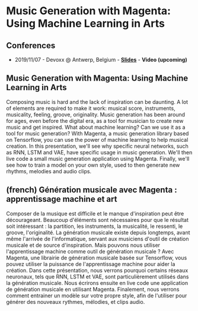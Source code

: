 # Music Generation with Magenta: Using Machine Learning in Arts

## Conferences

- 2019/11/07 - Devoxx @ Antwerp, Belgium - <span class="icon icon-slideshare">**[Slides](https://dubreuia.github.io/alexandredubreuil.com/conferences/music-generation-with-magenta/music-generation-with-magenta-using-machine-learning-in-arts.html)** - <span class="icon icon-youtube">**Video (upcoming)**</span>

## Music Generation with Magenta: Using Machine Learning in Arts

Composing music is hard and the lack of inspiration can be daunting. A lot of elements are required to make it work: musical score, instruments, musicality, feeling, groove, originality. Music generation has been around for ages, even before the digital era, as a tool for musician to create new music and get inspired. What about machine learning? Can we use it as a tool for music generation? With Magenta, a music generation library based on Tensorflow, you can use the power of machine learning to help musical creation. In this presentation, we'll see why specific neural networks, such as RNN, LSTM and VAE, have specific usage in music generation. We'll then live code a small music generation application using Magenta. Finally, we'll see how to train a model on your own style, used to then generate new rhythms, melodies and audio clips.

## (french) Génération musicale avec Magenta : apprentissage machine et art

Composer de la musique est difficile et le manque d'inspiration peut être décourageant. Beaucoup d'éléments sont nécessaires pour que le résultat soit intéressant : la partition, les instruments, la musicalité, le ressenti, le groove, l'originalité. La génération musicale existe depuis longtemps, avant même l'arrivée de l'informatique, servant aux musiciens d'outil de création musicale et de source d'inspiration. Mais pouvons nous utiliser l'apprentissage machine comme outil de génération musicale ? Avec Magenta, une librairie de génération musicale basée sur Tensorflow, vous pouvez utiliser la puissance de l'apprentissage machine pour aider la création. Dans cette présentation, nous verrons pourquoi certains réseaux neuronaux, tels que RNN, LSTM et VAE, sont particulièrement utilisés dans la génération musicale. Nous écrirons ensuite en live code une application de génération musicale en utilisant Magenta. Finalement, nous verrons comment entrainer un modèle sur votre propre style, afin de l'utiliser pour générer des nouveaux rythmes, mélodies, et clips audio.

